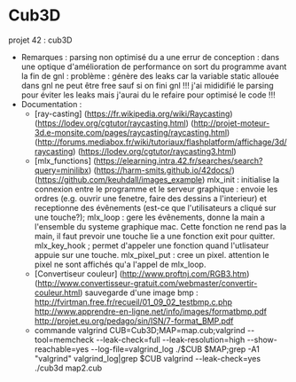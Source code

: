 # Cub3D
projet 42 : cub3D

- Remarques :
parsing non optimisé du a une errur de conception : dans une optique d'amélioration de performance on sort du programme avant la fin de gnl : problème : génère des leaks car la variable static allouée dans gnl ne peut être free sauf si on fini gnl !!! j'ai mididifié le parsing pour éviter les leaks mais j'aurai du le refaire pour optimisé le code !!!
- Documentation :
  * [ray-casting] (https://fr.wikipedia.org/wiki/Raycasting) (https://lodev.org/cgtutor/raycasting.html) (http://projet-moteur-3d.e-monsite.com/pages/raycasting/raycasting.html) (http://forums.mediabox.fr/wiki/tutoriaux/flashplatform/affichage/3d/raycasting) (https://lodev.org/cgtutor/raycasting3.html)
  * [mlx_functions] (https://elearning.intra.42.fr/searches/search?query=minilibx) (https://harm-smits.github.io/42docs/) (https://github.com/keuhdall/images_example)
mlx_init : initialise la connexion entre le programme et le serveur graphique : envoie les ordres (e.g. ouvrir une fenetre, faire des dessins a l'interieur) et receptionne des évênements (est-ce que l'utilisateurs a cliqué sur une touche?);
mlx_loop : gere les évênements, donne la main a l'ensemble du systeme graphique mac. Cette fonction ne rend pas la main, il faut prevoir une touche lie a une fonction exit pour quitter.
mlx_key_hook ; permet d'appeler une fonction quand l'utlisateur appuie sur une touche.
mlx_pixel_put : cree un pixel. attention le pixel ne sont affichés qu'a l'appel de mlx_loop.
  * [Convertiseur couleur] (http://www.proftnj.com/RGB3.htm) (http://www.convertisseur-gratuit.com/webmaster/convertir-couleur.html)
sauvegarde d'une image bmp : http://fvirtman.free.fr/recueil/01_09_02_testbmp.c.php http://www.apprendre-en-ligne.net/info/images/formatbmp.pdf http://projet.eu.org/pedago/sin/ISN/7-format_BMP.pdf
  * commande valgrind
CUB=Cub3D;MAP=map.cub;valgrind --tool=memcheck --leak-check=full --leak-resolution=high --show-reachable=yes --log-file=valgrind_log ./$CUB $MAP;grep -A1 "valgrind" valgrind_log|grep $CUB
valgrind --leak-check=yes ./cub3d map2.cub
